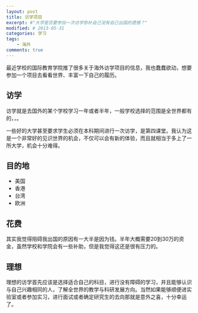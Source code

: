 ```yaml
---
layout: post
title: 访学项目
excerpt: #"大学是否要参加一次访学弥补自己没有自己出国的遗憾？"
modified: # 2013-05-31
categories: 学习
tags: 
    - 海外
comments: true
---
```


最近学校的国际教育学院推了很多关于海外访学项目的信息，我也蠢蠢欲动，想要参加一个项目去看看世界、丰富一下自己的履历。

## 访学

访学就是去国外的某个学校学习一年或者半年，一般学校选择的范围是全世界都有的，，。

一些好的大学甚至要求学生必须在本科期间进行一次访学，是第四课堂。我认为这是一个非常好的见识世界的机会，不仅可以会有新的体验，而且就相当于多上了一所大学，机会十分难得。

## 目的地

- 美国
- 香港
- 台湾
- 欧洲

## 花费

其实我觉得阻碍我出国的原因有一大半是因为钱。半年大概需要20到30万的资金，虽然学校和学院会有一些补助，但是我觉得这还是很有压力的。

## 理想

理想的访学首先应该是选择适合自己的科目，进行没有障碍的学习，并且能够认识与自己兴趣相同的人，了解全世界的教学与科研发展方向。当然如果能够顺便进实验室或者参加实习，进行面试或者确定研究生的去向那就是意外之喜，十分幸运了。